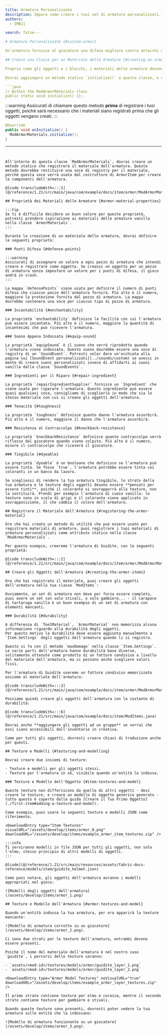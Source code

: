 ```yaml
---
title: Armature Personalizzate
description: Impara come creare i tuoi set di armature personalizzati.
authors:
  - IMB11

search: false---

# Armature Personalizzate {#custom-armor}

Un'armatura fornisce al giocatore una difesa migliore contro attacchi di mob e di altri giocatori.

## Creare una Classe per un Materiale delle Armature {#creating-an-armor-materials-class}

Proprio come gli oggetti e i blocchi, i materiali delle armature devono essere registrati. Per mettere ordine, creeremo una classe `ModArmorMaterials` in cui memorizzare il nostro materiale personalizzato.

Dovrai aggiungere un metodo statico `initialize()` a questa classe, e chiamarlo dall'entrypoint della tua mod perché i materiali vengano registrati.

```java
// Within the ModArmorMaterials class
public static void initialize() {};
```

:::warning
Assicurati di chiamare questo metodo **prima** di registrare i tuoi oggetti, poiché sarà necessario che i materiali siano registrati prima che gli oggetti vengano creati.
:::

```java
@Override
public void onInitialize() {
  ModArmorMaterials.initialize();
}
```

---
```


All'interno di questa classe `ModArmorMaterials`, dovrai creare un metodo statico che registrerà il materiale dell'armatura. Questo metodo dovrebbe restituire una voce di registry per il materiale, perché questa voce verrà usata dal costruttore di ArmorItem per creare le componenti dell'armatura.

@[code transcludeWith=:::1](@/reference/1.21/src/main/java/com/example/docs/item/armor/ModArmorMaterials.java)

## Proprietà dei Materiali delle Armature {#armor-material-properties}

:::tip
Se ti è difficile decidere un buon valore per queste proprietà, potresti prendere ispirazione ai materiali delle armature vanilla nella classe `ArmorMaterials`.
:::

Durante la creazione di un materiale delle armature, dovrai definire le seguenti proprietà:

### Punti Difesa {#defense-points}

:::warning
Assicurati di assegnare un valore a ogni pezzo di armatura che intendi creare e registrare come oggetto. Se creassi un oggetto per un pezzo di armatura senza impostare un valore per i punti di difesa, il gioco andrà in crash.
:::

La mappa `defensePoints` viene usata per definire il numero di punti difesa che ciascun pezzo dell'armatura fornirà. Più alto è il numero, maggiore la protezione fornita dal pezzo di armatura. La mappa dovrebbe contenere una voce per ciascun tipo di pezzo di armatura.

### Incantabilità {#enchantability}

La proprietà `enchantability` definisce la facilità con cui l'armatura può essere incantata. Più alto è il numero, maggiore la quantità di incantesimi che può ricevere l'armatura.

### Suono Appena Indossata {#equip-sound}

La proprietà `equipSound` è il suono che verrà riprodotto quando l'armatura viene indossata. Questo suono dovrebbe essere una voce di registry di un `SoundEvent`. Potresti voler dare un'occhiata alla pagina sui [SoundEvent personalizzati](../sounds/custom) se avessi in mente di creare suoni personalizzati invece di affidarti ai suoni vanilla dalla classe `SoundEvents`.

### Ingredienti per il Riparo {#repair-ingredient}

La proprietà `repairIngredientSupplier` fornisce un `Ingredient` che viene usato per riparare l'armatura. Questo ingrediente può essere quasi qualsiasi cosa, consigliamo di sceglierlo in modo che sia lo stesso materiale con cui si creano gli oggetti dell'armatura.

### Tenacità {#toughness}

La proprietà `toughness` definisce quanto danno l'armatura assorbirà. Più alto è il numero, maggiore il danno che l'armatura assorbirà.

### Resistenza al Contraccolpo {#knockback-resistance}

La proprietà `knockbackResistance` definisce quanto contraccolpo verrà riflesso dal giocatore quando viene colpito. Più alto è il numero, minore il contraccolpo che riceverà il giocatore.

### Tingibile {#dyeable}

La proprietà `dyeable` è un booleano che definisce se l'armatura può essere tinta. Se fosse `true`, l'armatura potrebbe essere tinta coi coloranti in un banco da lavoro.

Se scegliessi di rendere la tua armatura tingibile, lo strato della tua armatura e le texture degli oggetti devono essere **pensati per essere tinti**, poiché il colorante si sovrapporrà alla texture, non la sostituirà. Prendi per esempio l'armatura di cuoio vanilla: le texture sono in scala di grigi e il colorante viene applicato in sovrapposizione, il che cambia il colore dell'armatura.

## Registrare il Materiale dell'Armatura {#registering-the-armor-material}

Ora che hai creato un metodo di utilità che può essere usato per registrare materiali di armature, puoi registrare i tuoi materiali di armature personalizzati come attributo statico nella classe `ModArmorMaterials`.

Per questo esempio, creeremo l'armatura di Guidite, con le seguenti proprietà:

@[code transcludeWith=:::2](@/reference/1.21/src/main/java/com/example/docs/item/armor/ModArmorMaterials.java)

## Creare gli Oggetti dell'Armatura {#creating-the-armor-items}

Ora che hai registrato il materiale, puoi creare gli oggetti dell'armatura nella tua classe `ModItems`:

Ovviamente, un set di armatura non deve per forza essere completo, puoi avere un set con solo stivali, o solo gambiere... - il carapace di tartaruga vanilla è un buon esempio di un set di armatura con elementi mancanti.

### Durabilità {#durability}

A differenza di `ToolMaterial`, `ArmorMaterial` non memorizza alcuna informazione riguardo alla durabilità degli oggetti.
Per questo motivo la durabilità deve essere aggiunta manualmente a `Item.Settings` degli oggetti dell'armatura quando li si registra.

Questo si fa con il metodo `maxDamage` nella classe `Item.Settings`.
Le varie parti dell'armatura hanno durabilità base diverse, solitamente ottenute come prodotto di un fattore condiviso a livello del materiale dell'armatura, ma si possono anche scegliere valori fissi.

Per l'armatura di Guidite useremo un fattore condiviso memorizzato assieme al materiale dell'armatura:

@[code transcludeWith=:::3](@/reference/1.21/src/main/java/com/example/docs/item/armor/ModArmorMaterials.java)

Possiamo quindi creare gli oggetti dell'armatura con la costante di durabilità:

@[code transcludeWith=:::6](@/reference/1.21/src/main/java/com/example/docs/item/ModItems.java)

Dovrai anche **aggiungere gli oggetti ad un gruppo** se vorrai che essi siano accessibili dall'inventario in creativa.

Come per tutti gli oggetti, dovresti creare chiavi di traduzione anche per questi.

## Texture e Modelli {#texturing-and-modelling}

Dovrai creare due insiemi di texture:

- Texture e modelli per gli oggetti stessi.
- Texture per l'armatura in sé, visibile quando un'entità la indossa.

### Texture e Modello dell'Oggetto {#item-textures-and-model}

Queste texture non differiscono da quelle di altri oggetti - devi creare le texture, e creare un modello di oggetto generico generato - tutto questo è coperto dalla guida [Creare il Tuo Primo Oggetto](./first-item#adding-a-texture-and-model).

Come esempio, puoi usare le seguenti texture e modelli JSON come riferimento.

<DownloadEntry type="Item Textures" visualURL="/assets/develop/items/armor_0.png" downloadURL="/assets/develop/items/example_armor_item_textures.zip" />

:::info
Ti serviranno modelli in file JSON per tutti gli oggetti, non solo l'elmo, stesso principio di altri modelli di oggetti.
:::

@[code](@/reference/1.21/src/main/resources/assets/fabric-docs-reference/models/item/guidite_helmet.json)

Come puoi notare, gli oggetti dell'armatura avranno i modelli appropriati nel gioco:

![Modelli degli oggetti dell'armatura](/assets/develop/items/armor_1.png)

## Texture e Modello dell'Armatura {#armor-textures-and-model}

Quando un'entità indossa la tua armatura, per ora apparirà la texture mancante:

![Modello di armatura corrotto su un giocatore](/assets/develop/items/armor_2.png).

Ci sono due strati per le texture dell'armatura, entrambi devono essere presenti.

Poiché il nome del materiale dell'armatura è nel nostro caso `guidite`, i percorsi delle texture saranno:

- `assets/<mod-id>/textures/models/armor/guidite_layer_1.png`
- `assets/<mod-id>/textures/models/armor/guidite_layer_2.png`

<DownloadEntry type="Armor Model Textures" noVisualURL="true" downloadURL="/assets/develop/items/example_armor_layer_textures.zip" />

Il primo strato contiene texture per elmo e corazza, mentre il secondo strato contiene texture per gambiere e stivali.

Quando queste texture sono presenti, dovresti poter vedere la tua armatura sulle entità che la indossano:

![Modello di armatura funzionante su un giocatore](/assets/develop/items/armor_3.png).
